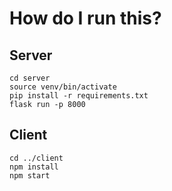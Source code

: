 # How do I run this?

## Server

```
cd server
source venv/bin/activate
pip install -r requirements.txt
flask run -p 8000
```

## Client

```
cd ../client
npm install
npm start
```